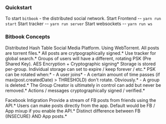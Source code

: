 ### Quickstart
To start `bitbook` - the distributed social network.
Start Frontend -- `yarn run start`
Start tracker -- `yarn run server`
Start websockets -- `yarn run ws`

### Bitbook Concepts
Distributed Hash Table Social Media Platform.
Using WebTorrent.
All posts are torrent files.*
All posts are crytpographically signed.*
Use tracker for global search.*
Groups of users will have a different, rotating PSK (Pre Shared Key). AES Encryption + Cryptographic signing*
Storage is stored per-group. Individual storage can set to expire / keep forever / etc.*
PSK can be rotated when:*
    - A user joins*
    - A certain amount of time passes (if max(post.createdDate) > THRESHOLD) don't rotate. Obviously.*
    - A group is deleted.*
The Group Creator is ultimately in control can add but never be removed.*
Actions / messages cryptographically signed / verified.*

Facebook Intigration
Provide a stream of FB posts from friends using the API.*
Users can make posts directly from the app. Default would be FB / App mixup if you enable the API.*
Distinct difference between FB (INSECURE) AND App posts.*